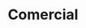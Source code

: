 ---
title: "Comercial"
url: /ciudad-del-este/comercial-avenida-santiago-lecuizamon/
shop: general
---